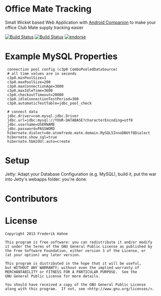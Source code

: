 Office Mate Tracking
==================

Small Wicket based Web Application with [Android Companion](https://github.com/atomfrede/mustached-nemesis) to make your office Club Mate supply tracking easier

[![Build Status](https://travis-ci.org/atomfrede/freezing-octo-bear.svg?branch=master)](https://travis-ci.org/atomfrede/freezing-octo-bear)
[![Build Status](https://drone.io/github.com/atomfrede/freezing-octo-bear/status.png)](https://drone.io/github.com/atomfrede/freezing-octo-bear/latest)
[![endorse](http://api.coderwall.com/atomfrede/endorsecount.png)](http://coderwall.com/atomfrede)

Example MySQL Properties
========================
    
     connection pool config (c3p0 ComboPooledDataSource)
     # all time values are in seconds
     c3p0.minPoolSize=1
     c3p0.maxPoolSize=200
     c3p0.maxConnectionAge=3800
     c3p0.maxIdleTime=3600
     c3p0.checkoutTimeout=20000
     c3p0.idleConnectionTestPeriod=300
     c3p0.automaticTestTable=jdbc_pool_check
     
     # connect data
     jdbc.driver=com.mysql.jdbc.Driver
     jdbc.url=jdbc:mysql://YOUR-DATABASE?characterEncoding=utf8
     jdbc.username=USERNAME
     jdbc.password=PASSWORD
     hibernate.dialect=de.atomfrede.mate.domain.MySQL5InnoDBUtf8Dialect
     hibernate.show_sql=true
     hibernate.hbm2ddl.auto=create
    
Setup
=====

Jetty: Adapt your Database Configuration (e.g. MySQL), build it, put the war into Jetty's webapps folder: you're done.

Contributors
============

License
========

    Copyright 2013 Frederik Hahne
	
    This program is free software: you can redistribute it and/or modify
    it under the terms of the GNU General Public License as published by
    the Free Software Foundation, either version 3 of the License, or
    (at your option) any later version.

    This program is distributed in the hope that it will be useful,
    but WITHOUT ANY WARRANTY; without even the implied warranty of
    MERCHANTABILITY or FITNESS FOR A PARTICULAR PURPOSE.  See the
    GNU General Public License for more details.

    You should have received a copy of the GNU General Public License
    along with this program.  If not, see <http://www.gnu.org/licenses/>.
